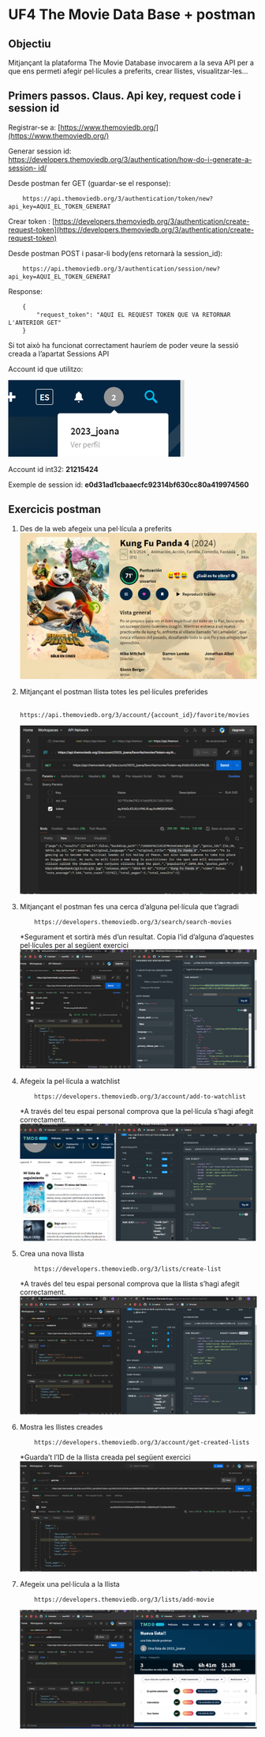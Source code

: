 # UF4 The Movie Data Base + postman
## Objectiu
Mitjançant la plataforma The Movie Database invocarem a la seva API per a que ens permeti afegir
pel·lícules a preferits, crear llistes, visualitzar-les...

## Primers passos. Claus. Api key, request code i session id
Registrar-se a: [https://www.themoviedb.org/](https://www.themoviedb.org/) 

Generar session id: [https://developers.themoviedb.org/3/authentication/how-do-i-generate-a-session-
id/](https://developers.themoviedb.org/3/authentication/how-do-i-generate-a-session-id)

Desde postman fer GET (guardar-se el response): 
```
    https://api.themoviedb.org/3/authentication/token/new?api_key=AQUI_EL_TOKEN_GENERAT
```

Crear token : [https://developers.themoviedb.org/3/authentication/create-request-token](https://developers.themoviedb.org/3/authentication/create-request-token)

Desde postman POST i pasar-li body(ens retornarà la session_id): 
```
    https://api.themoviedb.org/3/authentication/session/new?api_key=AQUI_EL_TOKEN_GENERAT
```
Response:
```
    {
        "request_token": "AQUI EL REQUEST TOKEN QUE VA RETORNAR L'ANTERIOR GET"
    }
```

Si tot això ha funcionat correctament hauríem de poder veure la sessió creada a l’apartat Sessions API

Account id que utilitzo:

 ![account id](img/account_id.png)

Account id int32: **21215424**

Exemple de session id: **e0d31ad1cbaaecfc92314bf630cc80a419974560**

## Exercicis postman
1. Des de la web afegeix una pel·lícula a preferits
![pelicula fav](img/pelicula.png)

2. Mitjançant el postman llista totes les pel·lícules preferides

    ```
        https://api.themoviedb.org/3/account/{account_id}/favorite/movies
    ``` 
    ![Listado favoritas](img/favs.png)

3. Mitjançant el postman fes una cerca d’alguna pel·lícula que t’agradi

    ```
        https://developers.themoviedb.org/3/search/search-movies
    ```
    *Segurament et sortirà més d’un resultat. Copia l’id d’alguna d’aquestes pel·lícules per al següent exercici
    ![Pelicula que m'agrada](img/frozen.png)

4. Afegeix la pel·lícula a watchlist
    ```
        https://developers.themoviedb.org/3/account/add-to-watchlist
    ```
    *A través del teu espai personal comprova que la pel·lícula s’hagi afegit correctament.
    ![Watchlist](img/watchlist.png)

5. Crea una nova llista
    ```
        https://developers.themoviedb.org/3/lists/create-list
    ```
    *A través del teu espai personal comprova que la llista s’hagi afegit correctament.
    ![create list](img/createList.png)

6. Mostra les llistes creades
    ```
        https://developers.themoviedb.org/3/account/get-created-lists
    ```
    *Guarda’t l’ID de la llista creada pel següent exercici
    ![listado de listas](img/getLists.png)

7. Afegeix una pel·lícula a la llista
    ```
        https://developers.themoviedb.org/3/lists/add-movie
    ```
    ![Añadir a mi lista](img/addToList.png)